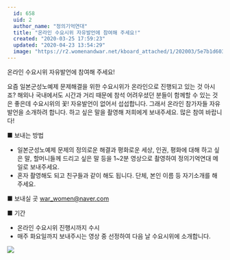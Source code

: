```yaml
---
  id: 658
  uid: 2
  author_name: "정의기억연대"
  title: "온라인 수요시위 자유발언에 참여해 주세요!"
  created: "2020-03-25 17:59:23"
  updated: "2020-04-23 13:54:29"
  image: "https://r2.womenandwar.net/kboard_attached/1/202003/5e7b1d603fe083711485.jpg"
---
```

온라인 수요시위 자유발언에 참여해 주세요!

요즘 일본군성노예제 문제해결을 위한 수요시위가 온라인으로 진행되고 있는 것 아시죠? 
해외나 국내에서도 시간과 거리 때문에 참석 어려우셨던 분들이 함께할 수 있는 것은 좋은데 
수요시위의 꽃! 자유발언이 없어서 섭섭합니다. 그래서 온라인 참가자들 자유발언을 소개하려
합니다. 하고 싶은 말을 촬영해 저희에게 보내주세요. 많은 참여 바랍니다!

■ 보내는 방법
- 일본군성노예제 문제의 정의로운 해결과 평화로운 세상, 인권, 평화에 대해 하고 싶은 말, 할머니들께 드리고 싶은 말 등을 1~2분 영상으로 촬영하여 정의기억연대 메일로 보내주세요.
- 혼자 촬영해도 되고 친구들과 같이 해도 됩니다. 단체, 본인 이름 등 자기소개를 해주세요. 

■ 보내실 곳
 war_women@naver.com

■ 기간
- 온라인 수요시위 진행시까지 수시
- 매주 화요일까지 보내주시는 영상 중 선정하여 다음 날 수요시위에 소개합니다. 

 ![](https://r2.womenandwar.net/kboard_attached/1/202003/5e7b1d603fe083711485.jpg)